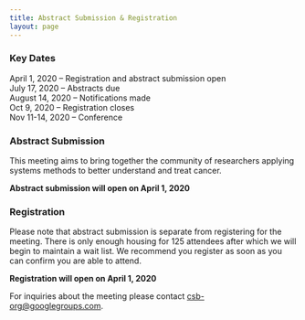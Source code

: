 ```yaml
---
title: Abstract Submission & Registration
layout: page
---
```


### Key Dates

April 1, 2020 – Registration and abstract submission open  
July 17, 2020 – Abstracts due  
August 14, 2020 – Notifications made  
Oct 9, 2020 – Registration closes  
Nov 11-14, 2020 – Conference

### Abstract Submission

This meeting aims to bring together the community of researchers applying systems methods to better understand and treat cancer. 

**Abstract submission will open on April 1, 2020**

### Registration

Please note that abstract submission is separate from registering for the meeting. There is only enough housing for 125 attendees after which we will begin to maintain a wait list. We recommend you register as soon as you can confirm you are able to attend.

**Registration will open on April 1, 2020**

For inquiries about the meeting please contact <csb-org@googlegroups.com>.
